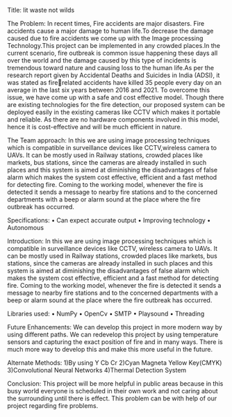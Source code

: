 Title: lit waste not wilds

The Problem:
In recent times, Fire accidents are major disasters. Fire accidents cause a major damage to human life.To decrease the damage caused due to fire accidents we come up with the Image processing Technology.This project can be implemented in any crowded places.In the current scenario, fire outbreak is common issue happening these days all over the world and the damage caused by this type of incidents is tremendous toward nature and causing loss to the human life.As per the research report given by Accidental Deaths and Suicides in India (ADSI), it was stated as firerelated accidents have killed 35 people every day on an average in the last six years between 2016 and 2021. To overcome this issue, we have come up with a safe and cost effective model. Though there are existing technologies for the fire detection, our proposed system can be deployed easily in the existing cameras like CCTV which makes it portable and reliable. As there are no hardware components involved in this model, hence it is cost-effective and will be much efficient in nature.

The Team approach:
In this we are using image processing techniques which is compatible in surveillance devices like CCTV,wireless camera to UAVs. It can be mostly used in Railway stations, crowded places like markets, bus stations, since the cameras are already installed in such places and this system is aimed at diminishing 
the disadvantages of false alarm which makes the system cost effective, efficient and a fast method for detecting fire. Coming to the working model, whenever the fire is detected it sends a message to nearby fire stations and to the concerned departments with a beep or alarm sound at the place where the fire 
outbreak has occurred.

Specifications:
• Can expect accurate output
• Improving technology
• Autonomous

Introduction:
In this we are using image processing techniques which is compatible in surveillance devices like CCTV, wireless camera to UAVs. It can be mostly used in Railway stations, crowded places like markets, bus stations, since the cameras are already installed in such places and this system is aimed at diminishing the disadvantages of false alarm which makes the system cost effective, efficient and a fast method for detecting fire. Coming to the working model, whenever the fire is detected it sends a 
message to nearby fire stations and to the concerned departments with a beep or alarm sound at the place where the fire outbreak has occurred.

Libraries used:
• NumPy
• OpenCv
• SMTP 
• Playsound
• Threading

Future Enhancements:
We can develop this project in more modern way by using different paths. We can redevelop this project by using temperature sensors and capturing 
the exact position of fire and in many ways. There is much more way to develop this and make this more useful in the future.

Alternate Methods:
1)By using Y Cb Cr
2)Cyan Magneta Yellow Key(CMYK)
3)Convolutional Neural Networks
4)Thermal Detection System


Conclusion:
This project will be more helpful in public areas because in this busy world everyone is scheduled in their own work and not caring about the 
surrounding until there is effect. This problem can be with help of our project regarding fire problems.
